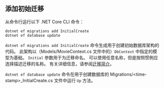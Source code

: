 <a name="cli"></a>
## <a name="perform-initial-migration"></a>添加初始迁移

从命令行运行以下 .NET Core CLI 命令：

```console
dotnet ef migrations add InitialCreate
dotnet ef database update
```

`dotnet ef migrations add InitialCreate` 命令生成用于创建初始数据库架构的代码。 此架构以（Models/MovieContext.cs 文件中的）`DbContext` 中指定的模型为基础。 `Initial` 参数用于为迁移命名。 可以使用任意名称，但是按照惯例应选择描述迁移的名称。 有关详细信息，请参阅[迁移简介](xref:data/ef-mvc/migrations#introduction-to-migrations)。

`dotnet ef database update` 命令在用于创建数据库的 Migrations/\<time-stamp>_InitialCreate.cs 文件中运行 `Up` 方法。
